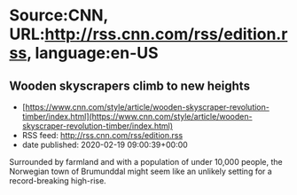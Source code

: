# Source:CNN, URL:http://rss.cnn.com/rss/edition.rss, language:en-US

## Wooden skyscrapers climb to new heights
 - [https://www.cnn.com/style/article/wooden-skyscraper-revolution-timber/index.html](https://www.cnn.com/style/article/wooden-skyscraper-revolution-timber/index.html)
 - RSS feed: http://rss.cnn.com/rss/edition.rss
 - date published: 2020-02-19 09:00:39+00:00

Surrounded by farmland and with a population of under 10,000 people, the Norwegian town of Brumunddal might seem like an unlikely setting for a record-breaking high-rise.

